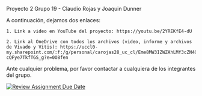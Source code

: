 Proyecto 2 Grupo 19 - Claudio Rojas y Joaquin Dunner

A continuación, dejamos dos enlaces:

    1. Link a video en YouTube del proyecto: https://youtu.be/2YREKfE4-dU

    2. Link al OneDrive con todos los archivos (video, informe y archivos de Vivado y Vitis): https://uccl0-my.sharepoint.com/:f:/g/personal/carojas28_uc_cl/Eme8MW3IZWZAhLMf3cZN4OYB7LlOOw7-cQFye7TkfTGS_g?e=0O8fen

Ante cualquier problema, por favor contactar a cualquiera de los integrantes del grupo.

[![Review Assignment Due Date](https://classroom.github.com/assets/deadline-readme-button-24ddc0f5d75046c5622901739e7c5dd533143b0c8e959d652212380cedb1ea36.svg)](https://classroom.github.com/a/B7BZOd9P)
